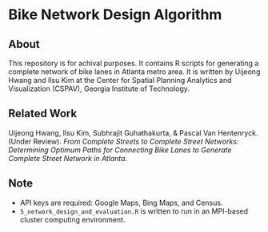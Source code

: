 # Bike Network Design Algorithm

## About
This repository is for achival purposes. It contains R scripts for generating a complete network of bike lanes in Atlanta metro area. It is written by Uijeong Hwang and Ilsu Kim at the Center for Spatial Planning Analytics and Visualization (CSPAV), Georgia Institute of Technology.

## Related Work
Uijeong Hwang, Ilsu Kim, Subhrajit Guhathakurta, & Pascal Van Hentenryck. (Under Review). *From Complete Streets to Complete Street Networks: Determining Optimum Paths for Connecting Bike Lanes to Generate Complete Street Network in Atlanta*.

## Note
* API keys are required: Google Maps, Bing Maps, and Census.
* `5_network_design_and_evaluation.R` is written to run in an MPI-based cluster computing environment.
